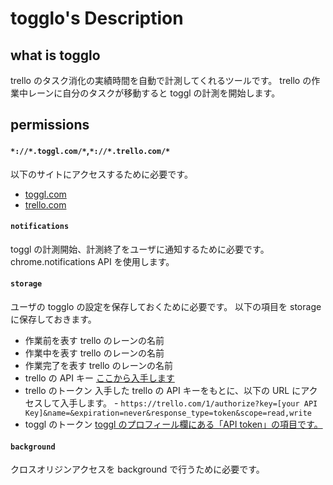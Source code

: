 # togglo's Description

## what is togglo

trello のタスク消化の実績時間を自動で計測してくれるツールです。
trello の作業中レーンに自分のタスクが移動すると toggl の計測を開始します。

## permissions

#### `*://*.toggl.com/*`,`*://*.trello.com/*`

以下のサイトにアクセスするために必要です。

- [toggl.com](https://toggl.com/)
- [trello.com](https://trello.com)

#### `notifications`

toggl の計測開始、計測終了をユーザに通知するために必要です。
chrome.notifications API を使用します。

#### `storage`

ユーザの togglo の設定を保存しておくために必要です。
以下の項目を storage に保存しておきます。

- 作業前を表す trello のレーンの名前
- 作業中を表す trello のレーンの名前
- 作業完了を表す trello のレーンの名前
- trello の API キー
  [ここから入手します](https://trello.com/app-key)
- trello のトークン
  入手した trello の API キーをもとに、以下の URL にアクセスして入手します。 - `https://trello.com/1/authorize?key=[your API Key]&name=&expiration=never&response_type=token&scope=read,write`
- toggl のトークン
  [toggl のプロフィール欄にある「API token」の項目です。](https://toggl.com/app/profile)

#### `background`

クロスオリジンアクセスを background で行うために必要です。
